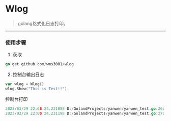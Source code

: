 # Wlog

> golang格式化日志打印。
>
------
### 使用步骤
1. 获取
```go
go get github.com/wms3001/wlog
```
2. 控制台输出日志
```go
var wlog = Wlog{}
wlog.Show("This is Test!!")
```
控制台打印
```go
2023/03/29 22:08:24.221888 D:/GolandProjects/yanwen/yanwen_test.go:26: Message:1680098904221
2023/03/29 22:08:24.231198 D:/GolandProjects/yanwen/yanwen_test.go:27: Message:2914e982da11d2587a74333f4be179bf
```
